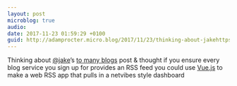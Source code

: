 ```yaml
---
layout: post
microblog: true
audio: 
date: 2017-11-23 01:59:29 +0100
guid: http://adamprocter.micro.blog/2017/11/23/thinking-about-jakehttpsmicroblogjakes.html
---
```

Thinking about [@jake](https://micro.blog/jake)’s [to many blogs](https://www.baty.net/2017/on-having-too-many-blogs/) post & thought if you ensure every blog service you sign up for provides an RSS feed you could use [Vue.js](http://vuejs.org) to make a web RSS app that pulls in a netvibes style dashboard
